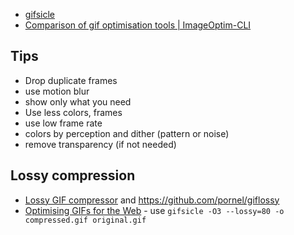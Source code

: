 - [gifsicle](http://www.lcdf.org/gifsicle/)
- [Comparison of gif optimisation tools | ImageOptim-CLI](http://jamiemason.github.io/ImageOptim-CLI/comparison/gif/photoshop/desc/)

## Tips

- Drop duplicate frames
- use motion blur
- show only what you need
- Use less colors, frames
- use low frame rate
- colors by perception and dither (pattern or noise)
- remove transparency (if not needed)

## Lossy compression

- [Lossy GIF compressor](https://kornel.ski/lossygif) and https://github.com/pornel/giflossy
- [Optimising GIFs for the Web](https://bitsofco.de/optimising-gifs/) - use `gifsicle -O3 --lossy=80 -o compressed.gif original.gif`